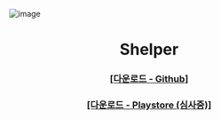 ![image](https://user-images.githubusercontent.com/40740128/152137653-29759d44-a9be-41af-b75a-2adefa7f0b17.png)


<h1 align="center">Shelper</h1>
<h3 align="center"><a href="https://github.com/gdsckoreahackathon2022/01_Helper/releases/download/1.0.1/app-release.apk">[다운로드 - Github]</a></h3>
<h3 align="center"><a href="">[다운로드 - Playstore (심사중)]</a></h3>
